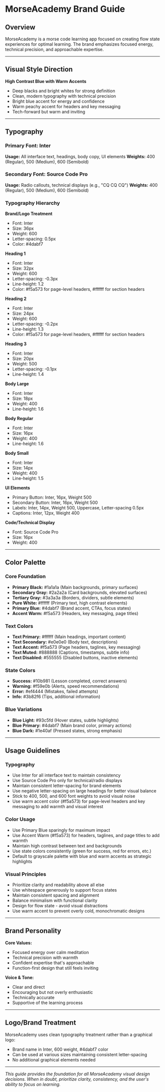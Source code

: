 # MorseAcademy Brand Guide

## Overview
MorseAcademy is a morse code learning app focused on creating flow state experiences for optimal learning. The brand emphasizes focused energy, technical precision, and approachable expertise.

---

## Visual Style Direction

**High Contrast Blue with Warm Accents**
- Deep blacks and bright whites for strong definition
- Clean, modern typography with technical precision  
- Bright blue accent for energy and confidence
- Warm peachy accent for headers and key messaging
- Tech-forward but warm and inviting

---

## Typography

### Primary Font: Inter
**Usage:** All interface text, headings, body copy, UI elements
**Weights:** 400 (Regular), 500 (Medium), 600 (Semibold)

### Secondary Font: Source Code Pro  
**Usage:** Radio callouts, technical displays (e.g., "CQ CQ CQ")
**Weights:** 400 (Regular), 500 (Medium), 600 (Semibold)

### Typography Hierarchy

**Brand/Logo Treatment**
- Font: Inter
- Size: 36px
- Weight: 600
- Letter-spacing: 0.5px
- Color: #4dabf7

**Heading 1**
- Font: Inter
- Size: 32px
- Weight: 600
- Letter-spacing: -0.3px
- Line-height: 1.2
- Color: #f5a573 for page-level headers, #ffffff for section headers

**Heading 2**
- Font: Inter
- Size: 24px
- Weight: 600
- Letter-spacing: -0.2px
- Line-height: 1.3
- Color: #f5a573 for page-level headers, #ffffff for section headers

**Heading 3**
- Font: Inter
- Size: 20px
- Weight: 500
- Letter-spacing: -0.1px
- Line-height: 1.4

**Body Large**
- Font: Inter
- Size: 18px
- Weight: 400
- Line-height: 1.6

**Body Regular**
- Font: Inter
- Size: 16px
- Weight: 400
- Line-height: 1.6

**Body Small**
- Font: Inter
- Size: 14px
- Weight: 400
- Line-height: 1.5

**UI Elements**
- Primary Button: Inter, 16px, Weight 500
- Secondary Button: Inter, 16px, Weight 500
- Labels: Inter, 14px, Weight 500, Uppercase, Letter-spacing 0.5px
- Captions: Inter, 12px, Weight 400

**Code/Technical Display**
- Font: Source Code Pro
- Size: 16px
- Weight: 400

---

## Color Palette

### Core Foundation
- **Primary Black:** #1a1a1a (Main backgrounds, primary surfaces)
- **Secondary Gray:** #2a2a2a (Card backgrounds, elevated surfaces)
- **Tertiary Gray:** #3a3a3a (Borders, dividers, subtle elements)
- **Pure White:** #ffffff (Primary text, high contrast elements)
- **Primary Blue:** #4dabf7 (Brand accent, CTAs, focus states)
- **Accent Warm:** #f5a573 (Headers, key messaging, page titles)

### Text Colors
- **Text Primary:** #ffffff (Main headings, important content)
- **Text Secondary:** #e0e0e0 (Body text, descriptions)
- **Text Accent:** #f5a573 (Page headers, taglines, key messaging)
- **Text Muted:** #888888 (Captions, timestamps, subtle info)
- **Text Disabled:** #555555 (Disabled buttons, inactive elements)

### State Colors
- **Success:** #10b981 (Lesson completed, correct answers)
- **Warning:** #f59e0b (Alerts, speed recommendations)
- **Error:** #ef4444 (Mistakes, failed attempts)
- **Info:** #3b82f6 (Tips, additional information)

### Blue Variations
- **Blue Light:** #93c5fd (Hover states, subtle highlights)
- **Blue Primary:** #4dabf7 (Main brand color, primary actions)
- **Blue Dark:** #1e40af (Pressed states, strong emphasis)

---

## Usage Guidelines

### Typography
- Use Inter for all interface text to maintain consistency
- Use Source Code Pro only for technical/radio displays
- Maintain consistent letter-spacing for brand elements
- Use negative letter-spacing on large headings for better visual balance
- Stick to 400, 500, and 600 font weights to avoid visual noise
- Use warm accent color (#f5a573) for page-level headers and key messaging to add warmth and visual interest

### Color Usage
- Use Primary Blue sparingly for maximum impact
- Use Accent Warm (#f5a573) for headers, taglines, and page titles to add warmth
- Maintain high contrast between text and backgrounds
- Use state colors consistently (green for success, red for errors, etc.)
- Default to grayscale palette with blue and warm accents as strategic highlights

### Visual Principles
- Prioritize clarity and readability above all else
- Use whitespace generously to support focus states
- Maintain consistent spacing and alignment
- Balance minimalism with functional clarity
- Design for flow state - avoid visual distractions
- Use warm accent to prevent overly cold, monochromatic designs

---

## Brand Personality

**Core Values:**
- Focused energy over calm meditation
- Technical precision with warmth
- Confident expertise that's approachable
- Function-first design that still feels inviting

**Voice & Tone:**
- Clear and direct
- Encouraging but not overly enthusiastic  
- Technically accurate
- Supportive of the learning process

---

## Logo/Brand Treatment

MorseAcademy uses clean typography treatment rather than a graphical logo:
- Brand name in Inter, 600 weight, #4dabf7 color
- Can be used at various sizes maintaining consistent letter-spacing
- No additional graphical elements needed

---

*This guide provides the foundation for all MorseAcademy visual design decisions. When in doubt, prioritize clarity, consistency, and the user's ability to focus on learning.*
